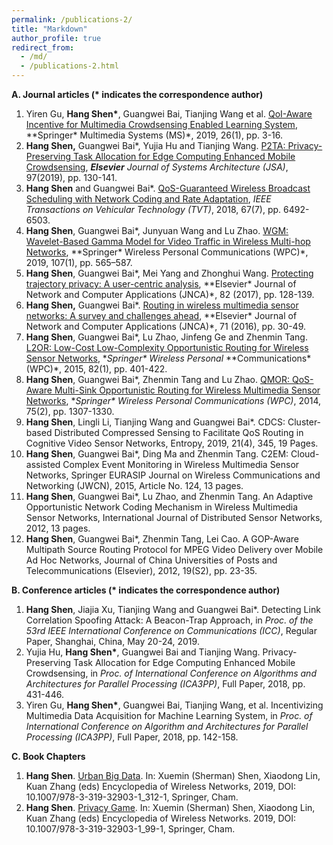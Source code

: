 ```yaml
---
permalink: /publications-2/
title: "Markdown"
author_profile: true
redirect_from: 
  - /md/
  - /publications-2.html
---
```


**A. Journal articles (\* indicates the correspondence author)**

1. Yiren Gu, **Hang Shen\***, Guangwei Bai, Tianjing Wang et al. [QoI-Aware Incentive for Multimedia Crowdsensing Enabled Learning System](https://link.springer.com/article/10.1007/s00530-019-00616-w), **Springer\* Multimedia Systems (MS)*, 2019, 26(1), pp. 3-16.
2. **Hang Shen,** Guangwei Bai*, Yujia Hu and Tianjing Wang. [P2TA: Privacy-Preserving Task Allocation for Edge Computing Enhanced Mobile Crowdsensing](https://www.sciencedirect.com/science/article/pii/S138376211830451X), ***Elsevier** Journal of Systems Architecture (JSA)*, 97(2019), pp. 130-141. 
3. **Hang Shen** and Guangwei Bai*. [QoS-Guaranteed Wireless Broadcast Scheduling with Network Coding and Rate Adaptation](http://ieeexplore.ieee.org/abstract/document/8291004/), *IEEE Transactions on Vehicular Technology (TVT)*, 2018, 67(7), pp. 6492-6503. 
4. **Hang Shen**, Guangwei Bai*, Junyuan Wang and Lu Zhao. [WGM: Wavelet-Based Gamma Model for Video Traffic in Wireless Multi-hop Networks](https://link.springer.com/article/10.1007/s11277-019-06289-y), **Springer\* Wireless Personal Communications (WPC)*, 2019, 107(1), pp. 565–587. 
5. **Hang Shen**, Guangwei Bai*, Mei Yang and Zhonghui Wang. [Protecting trajectory privacy: A user-centric analysis](https://www.sciencedirect.com/science/article/pii/S1084804517300413), **Elsevier\* Journal of Network and Computer Applications (JNCA)*, 82 (2017), pp. 128-139. 
6. **Hang Shen,** Guangwei Bai*. [Routing in wireless multimedia sensor networks: A survey and challenges ahead](https://www.sciencedirect.com/science/article/pii/S1084804516301102), **Elsevier\* Journal of Network and Computer Applications (JNCA)*, 71 (2016), pp. 30-49. 
7. **Hang Shen**, Guangwei Bai*, Lu Zhao, Jinfeng Ge and Zhenmin Tang. [L2OR: Low-Cost Low-Complexity Opportunistic Routing for Wireless Sensor Networks](https://link.springer.com/article/10.1007/s11277-014-2214-0), **Springer\* Wireless Personal* **Communications\*  (WPC)*, 2015, 82(1), pp. 401-422. 
8. **Hang Shen**, Guangwei Bai*, Zhenmin Tang and Lu Zhao. [QMOR: QoS-Aware Multi-Sink Opportunistic Routing for Wireless Multimedia Sensor Networks](https://link.springer.com/article/10.1007/s11277-013-1425-0), **Springer\* Wireless Personal Communications* *(WPC)*, 2014, 75(2), pp. 1307-1330. 
9. **Hang Shen**, Lingli Li, Tianjing Wang and Guangwei Bai*. CDCS: Cluster-based Distributed Compressed Sensing to Facilitate QoS Routing in Cognitive Video Sensor Networks, Entropy, 2019, 21(4), 345, 19 Pages.
10.  **Hang Shen**, Guangwei Bai*, Ding Ma and Zhenmin Tang. C2EM: Cloud-assisted Complex Event Monitoring in Wireless Multimedia Sensor Networks, Springer EURASIP Journal on Wireless Communications and Networking (JWCN), 2015, Article No. 124, 13 pages.
11. **Hang Shen**, Guangwei Bai*, Lu Zhao, and Zhenmin Tang. An Adaptive Opportunistic Network Coding Mechanism in Wireless Multimedia Sensor Networks, International Journal of Distributed Sensor Networks, 2012, 13 pages.
12. **Hang Shen**, Guangwei Bai*, Zhenmin Tang, Lei Cao. A GOP-Aware Multipath Source Routing Protocol for MPEG Video Delivery over Mobile Ad Hoc Networks, Journal of China Universities of Posts and Telecommunications (Elsevier), 2012, 19(S2), pp. 23-35.

**B. Conference articles (\* indicates the correspondence author)**

1. **Hang Shen**, Jiajia Xu, Tianjing Wang and Guangwei Bai*. Detecting Link Correlation Spoofing Attack: A Beacon-Trap Approach, in *Proc. of the 53rd IEEE International Conference on Communications (ICC)*,  Regular Paper, Shanghai, China, May 20-24, 2019.  
2.  Yujia Hu, **Hang Shen\***, Guangwei Bai and Tianjing Wang. Privacy-Preserving Task Allocation for Edge Computing Enhanced Mobile Crowdsensing, in *Proc. of* *International Conference on Algorithms and Architectures for Parallel Processing (ICA3PP)*, Full Paper, 2018, pp. 431-446.
3. Yiren Gu, **Hang Shen\***, Guangwei Bai, Tianjing Wang, et al. Incentivizing Multimedia Data Acquisition for Machine Learning System, in *Proc. of International Conference on Algorithm and Architectures for Parallel Processing (ICA3PP)*, Full Paper, 2018, pp. 142-158.

**C. Book Chapters**

1. **Hang Shen**.  [Urban Big Data](https://www.google.com/url?q=https%3A%2F%2Flink.springer.com%2Freferenceworkentry%2F10.1007%2F978-3-319-32903-1_99-1&sa=D&sntz=1&usg=AFQjCNHiVUs35l18lY-et-uwsSb26ZAzLg). In: Xuemin (Sherman) Shen, Xiaodong Lin, Kuan Zhang (eds) Encyclopedia of Wireless Networks, 2019, DOI: 10.1007/978-3-319-32903-1_312-1, Springer, Cham.
2. **Hang Shen**. [Privacy Game](https://www.google.com/url?q=https%3A%2F%2Flink.springer.com%2Freferenceworkentry%2F10.1007%2F978-3-319-32903-1_312-1&sa=D&sntz=1&usg=AFQjCNFZg-EMufyNHOSSNMPi75MyNjUzUw). In: Xuemin (Sherman) Shen, Xiaodong Lin, Kuan Zhang (eds) Encyclopedia of Wireless Networks. 2019, DOI: 10.1007/978-3-319-32903-1_99-1, Springer, Cham.


